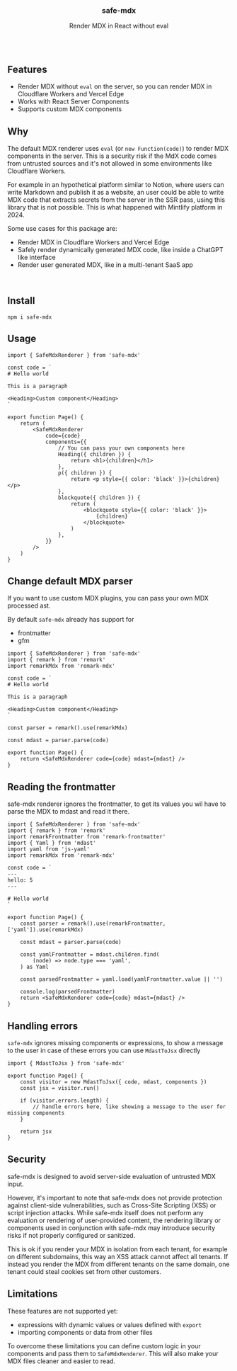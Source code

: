 <div align='center'>
    <br/>
    <br/>
    <br/>
    <h3>safe-mdx</h3>
    <p>Render MDX in React without eval</p>
    <br/>
    <br/>
</div>

## Features

-   Render MDX without `eval` on the server, so you can render MDX in Cloudflare Workers and Vercel Edge
-   Works with React Server Components
-   Supports custom MDX components

## Why

The default MDX renderer uses `eval` (or `new Function(code)`) to render MDX components in the server. This is a security risk if the MdX code comes from untrusted sources and it's not allowed in some environments like Cloudflare Workers.

For example in an hypothetical platform similar to Notion, where users can write Markdown and publish it as a website, an user could be able to write MDX code that extracts secrets from the server in the SSR pass, using this library that is not possible. This is what happened with Mintlify platform in 2024.

Some use cases for this package are:

-   Render MDX in Cloudflare Workers and Vercel Edge
-   Safely render dynamically generated MDX code, like inside a ChatGPT like interface
-   Render user generated MDX, like in a multi-tenant SaaS app

<br>

## Install

```
npm i safe-mdx
```

## Usage

```tsx
import { SafeMdxRenderer } from 'safe-mdx'

const code = `
# Hello world

This is a paragraph

<Heading>Custom component</Heading>
`

export function Page() {
    return (
        <SafeMdxRenderer
            code={code}
            components={{
                // You can pass your own components here
                Heading({ children }) {
                    return <h1>{children}</h1>
                },
                p({ children }) {
                    return <p style={{ color: 'black' }}>{children}</p>
                },
                blockquote({ children }) {
                    return (
                        <blockquote style={{ color: 'black' }}>
                            {children}
                        </blockquote>
                    )
                },
            }}
        />
    )
}
```

## Change default MDX parser

If you want to use custom MDX plugins, you can pass your own MDX processed ast.

By default `safe-mdx` already has support for

-   frontmatter
-   gfm

```tsx
import { SafeMdxRenderer } from 'safe-mdx'
import { remark } from 'remark'
import remarkMdx from 'remark-mdx'

const code = `
# Hello world

This is a paragraph

<Heading>Custom component</Heading>
`

const parser = remark().use(remarkMdx)

const mdast = parser.parse(code)

export function Page() {
    return <SafeMdxRenderer code={code} mdast={mdast} />
}
```

## Reading the frontmatter

safe-mdx renderer ignores the frontmatter, to get its values you wil have to parse the MDX to mdast and read it there.

```tsx
import { SafeMdxRenderer } from 'safe-mdx'
import { remark } from 'remark'
import remarkFrontmatter from 'remark-frontmatter'
import { Yaml } from 'mdast'
import yaml from 'js-yaml'
import remarkMdx from 'remark-mdx'

const code = `
---
hello: 5
---

# Hello world
`

export function Page() {
    const parser = remark().use(remarkFrontmatter, ['yaml']).use(remarkMdx)

    const mdast = parser.parse(code)

    const yamlFrontmatter = mdast.children.find(
        (node) => node.type === 'yaml',
    ) as Yaml

    const parsedFrontmatter = yaml.load(yamlFrontmatter.value || '')

    console.log(parsedFrontmatter)
    return <SafeMdxRenderer code={code} mdast={mdast} />
}
```

## Handling errors

`safe-mdx` ignores missing components or expressions, to show a message to the user in case of these errors you can use `MdastToJsx` directly

```tsx
import { MdastToJsx } from 'safe-mdx'

export function Page() {
    const visitor = new MdastToJsx({ code, mdast, components })
    const jsx = visitor.run()

    if (visitor.errors.length) {
        // handle errors here, like showing a message to the user for missing components
    }

    return jsx
}
```

## Security

safe-mdx is designed to avoid server-side evaluation of untrusted MDX input.

However, it's important to note that safe-mdx does not provide protection against client-side vulnerabilities, such as Cross-Site Scripting (XSS) or script injection attacks. While safe-mdx itself does not perform any evaluation or rendering of user-provided content, the rendering library or components used in conjunction with safe-mdx may introduce security risks if not properly configured or sanitized.

This is ok if you render your MDX in isolation from each tenant, for example on different subdomains, this way an XSS attack cannot affect all tenants. If instead you render the MDX from different tenants on the same domain, one tenant could steal cookies set from other customers.

## Limitations

These features are not supported yet:

-   expressions with dynamic values or values defined with `export`
-   importing components or data from other files

To overcome these limitations you can define custom logic in your components and pass them to `SafeMdxRenderer`. This will also make your MDX files cleaner and easier to read.
